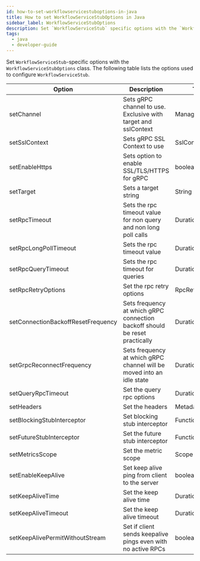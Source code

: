 ```yaml
---
id: how-to-set-workflowservicestuboptions-in-java
title: How to set WorkflowServiceStubOptions in Java
sidebar_label: WorkflowServiceStubOptions
description: Set `WorkflowServiceStub` specific options with the `WorkflowServiceStubOptions` class.
tags:
  - java
  - developer-guide
---
```


Set `WorkflowServiceStub`-specific options with the `WorkflowServiceStubOptions` class.
The following table lists the options used to configure `WorkflowServiceStub`.

| Option                             | Description                                                                 | Type            |
| ---------------------------------- | --------------------------------------------------------------------------- | --------------- |
| setChannel                         | Sets gRPC channel to use. Exclusive with target and sslContext              | ManagedChannel  |
| setSslContext                      | Sets gRPC SSL Context to use                                                | SslContext      |
| setEnableHttps                     | Sets option to enable SSL/TLS/HTTPS for gRPC                                | boolean         |
| setTarget                          | Sets a target string                                                        | String          |
| setRpcTimeout                      | Sets the rpc timeout value for non query and non long poll calls            | Duration        |
| setRpcLongPollTimeout              | Sets the rpc timeout value                                                  | Duration        |
| setRpcQueryTimeout                 | Sets the rpc timeout for queries                                            | Duration        |
| setRpcRetryOptions                 | Set the rpc retry options                                                   | RpcRetryOptions |
| setConnectionBackoffResetFrequency | Sets frequency at which gRPC connection backoff should be reset practically | Duration        |
| setGrpcReconnectFrequency          | Sets frequency at which gRPC channel will be moved into an idle state       | Duration        |
| setQueryRpcTimeout                 | Set the query rpc options                                                   | Duration        |
| setHeaders                         | Set the headers                                                             | Metadata        |
| setBlockingStubInterceptor         | Set blocking stub interceptor                                               | Function        |
| setFutureStubInterceptor           | Set the future stub interceptor                                             | Function        |
| setMetricsScope                    | Set the metric scope                                                        | Scope           |
| setEnableKeepAlive                 | Set keep alive ping from client to the server                               | boolean         |
| setKeepAliveTime                   | Set the keep alive time                                                     | Duration        |
| setKeepAliveTimeout                | Set the keep alive timeout                                                  | Duration        |
| setKeepAlivePermitWithoutStream    | Set if client sends keepalive pings even with no active RPCs                | boolean         |
